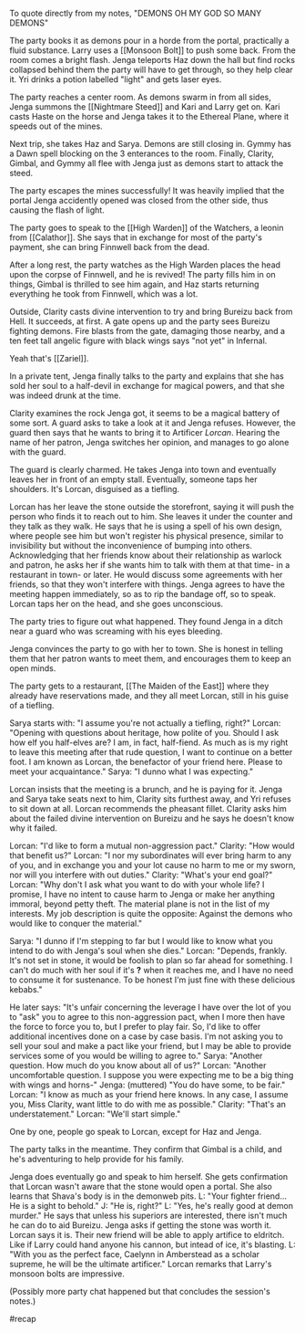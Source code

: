 To quote directly from my notes, "DEMONS OH MY GOD SO MANY DEMONS"

The party books it as demons pour in a horde from the portal, practically a fluid substance. Larry uses a [[Monsoon Bolt]] to push some back. From the room comes a bright flash.
Jenga teleports Haz down the hall but find rocks collapsed behind them the party will have to get through, so they help clear it. Yri drinks a potion labelled "light" and gets laser eyes. 

The party reaches a center room. As demons swarm in from all sides, Jenga summons the [[Nightmare Steed]] and Kari and Larry get on. Kari casts Haste on the horse and Jenga takes it to the Ethereal Plane, where it speeds out of the mines.

Next trip, she takes Haz and Sarya. Demons are still closing in. Gymmy has a Dawn spell blocking on the 3 enterances to the room. Finally, Clarity, Gimbal, and Gymmy all flee with Jenga just as demons start to attack the steed.

The party escapes the mines successfully! It was heavily implied that the portal Jenga accidently opened was closed from the other side, thus causing the flash of light.

The party goes to speak to the [[High Warden]] of the Watchers, a leonin from [[Calathor]]. She says that in exchange for most of the party's payment, she can bring Finnwell back from the dead.

After a long rest, the party watches as the High Warden places the head upon the corpse of Finnwell, and he is revived! The party fills him in on things, Gimbal is thrilled to see him again, and Haz starts returning everything he took from Finnwell, which was a lot.

Outside, Clarity casts divine intervention to try and bring Bureizu back from Hell. It succeeds, at first. A gate opens up and the party sees Bureizu fighting demons. Fire blasts from the gate, damaging those nearby, and a ten feet tall angelic figure with black wings says "not yet" in Infernal. 

Yeah that's [[Zariel]].

In a private tent, Jenga finally talks to the party and explains that she has sold her soul to a half-devil in exchange for magical powers, and that she was indeed drunk at the time.

Clarity examines the rock Jenga got, it seems to be a magical battery of some sort. A guard asks to take a look at it and Jenga refuses. However, the guard then says that he wants to bring it to Artificer *Lorcan*. Hearing the name of her patron, Jenga switches her opinion, and manages to go alone with the guard.

The guard is clearly charmed. He takes Jenga into town and eventually leaves her in front of an empty stall. Eventually, someone taps her shoulders. It's Lorcan, disguised as a tiefling.

Lorcan has her leave the stone outside the storefront, saying it will push the person who finds it to reach out to him. She leaves it under the counter and they talk as they walk.
He says that he is using a spell of his own design, where people see him but won't register his physical presence, similar to invisibility but without the inconvenience of bumping into others. 
Acknowledging that her friends know about their relationship as warlock and patron, he asks her if she wants him to talk with them at that time- in a restaurant in town- or later. He would discuss some agreements with her friends, so that they won't interfere with things. Jenga agrees to have the meeting happen immediately, so as to rip the bandage off, so to speak.
Lorcan taps her on the head, and she goes unconscious.

The party tries to figure out what happened. They found Jenga in a ditch near a guard who was screaming with his eyes bleeding. 

Jenga convinces the party to go with her to town. She is honest in telling them that her patron wants to meet them, and encourages them to keep an open minds.

The party gets to a restaurant, [[The Maiden of the East]] where they already have reservations made, and they all meet Lorcan, still in his guise of a tiefling. 

Sarya starts with: "I assume you're not actually a tiefling, right?"
Lorcan: "Opening with questions about heritage, how polite of you. Should I ask how elf you half-elves are? I am, in fact, half-fiend. As much as is my right to leave this meeting after that rude question, I want to continue on a better foot. I am known as Lorcan, the benefactor of your friend here. Please to meet your acquaintance."
Sarya: "I dunno what I was expecting."

Lorcan insists that the meeting is a brunch, and he is paying for it. Jenga and Sarya take seats next to him, Clarity sits furthest away, and Yri refuses to sit down at all. 
Lorcan recommends the pheasant fillet. Clarity asks him about the failed divine intervention on Bureizu and he says he doesn't know why it failed.

Lorcan: "I'd like to form a mutual non-aggression pact."
Clarity: "How would that benefit us?"
Lorcan: "I nor my subordinates will ever bring harm to any of you, and in exchange you and your lot cause no harm to me or my sworn, nor will you interfere with out duties."
Clarity: "What's your end goal?"
Lorcan: "Why don't I ask what you want to do with your whole life? I promise, I have no intent to cause harm to Jenga or make her anything immoral, beyond petty theft. The material plane is not in the list of my interests. My job description is quite the opposite: Against the demons who would like to conquer the material."

Sarya: "I dunno if I'm stepping to far but I would like to know what you intend to do with Jenga's soul when she dies."
Lorcan: "Depends, frankly. It's not set in stone, it would be foolish to plan so far ahead for something. I can't do much with her soul if it's **?** when it reaches me, and I have no need to consume it for sustenance. To be honest I'm just fine with these delicious kebabs."

He later says:
"It's unfair concerning the leverage I have over the lot of you to "ask" you to agree to this non-aggression pact, when I more then have the force to force you to, but I prefer to play fair. So, I'd like to offer additional incentives done on a case by case basis. I'm not asking you to sell your soul and make a pact like your friend, but I may be able to provide services some of you would be willing to agree to."
Sarya: "Another question. How much do you know about all of us?"
Lorcan: "Another uncomfortable question. I suppose you were expecting me to be a big thing with wings and horns-"
Jenga: (muttered) "You do have some, to be fair."
Lorcan: "I know as much as your friend here knows. In any case, I assume you, Miss Clarity, want little to do with me as possible."
Clarity: "That's an understatement."
Lorcan: "We'll start simple."

One by one, people go speak to Lorcan, except for Haz and Jenga.

The party talks in the meantime. They confirm that Gimbal is a child, and he's adventuring to help provide for his family.

Jenga does eventually go and speak to him herself.
She gets confirmation that Lorcan wasn't aware that the stone would open a portal. She also learns that Shava's body is in the demonweb pits. 
L: "Your fighter friend... He is a sight to behold."
J: "He is, right?"
L: "Yes, he's really good at demon murder."
He says that unless his superiors are interested, there isn't much he can do to aid Bureizu. 
Jenga asks if getting the stone was worth it. Lorcan says it is. Their new friend will be able to apply artifice to eldritch. Like if Larry could hand anyone his cannon, but intead of ice, it's blasting.
L: "With you as the perfect face, Caelynn in Amberstead as a scholar supreme, he will be the ultimate artificer."
Lorcan remarks that Larry's monsoon bolts are impressive.

(Possibly more party chat happened but that concludes the session's notes.)

#recap